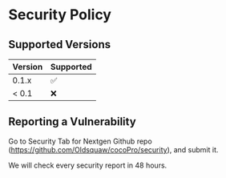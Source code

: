 # Security Policy

## Supported Versions

| Version | Supported          |
| ------- | ------------------ |
| 0.1.x   | :white_check_mark: |
| < 0.1   | :x:                |

## Reporting a Vulnerability

Go to Security Tab for Nextgen Github repo (https://github.com/Oldsquaw/cocoPro/security), and submit it.

We will check every security report in 48 hours.